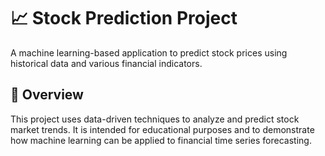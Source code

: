 # 📈 Stock Prediction Project

A machine learning-based application to predict stock prices using historical data and various financial indicators.

## 🧠 Overview

This project uses data-driven techniques to analyze and predict stock market trends. It is intended for educational purposes and to demonstrate how machine learning can be applied to financial time series forecasting.



